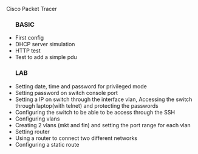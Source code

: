 Cisco Packet Tracer
<ul>
  <h3> BASIC </h3>
  <li>First config</li>
  <li>DHCP server simulation</li>
  <li>HTTP test</li>
  <li>Test to add a simple pdu</li>
</ul>
<ul>
  <h3> LAB </h3>
  <li>Setting date, time and password for privileged mode </li>
  <li>Setting password on switch console port</li>
  <li>Setting a IP on switch  through the interface vlan, Accessing the switch through laptop(with telnet) and protecting the passwords</li>
  <li>Configuring the switch to be able to be access through the SSH</li>
  <li>Configuring vlans</li>
  <li>Creating 2 vlans (mkt and fin) and setting the port range for each vlan</li>
  <li>Setting router</li>
  <li>Using a router to connect two different networks</li>
  <li>Configuring a static route</li>
</ul>
